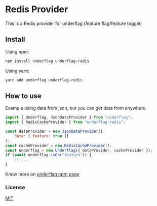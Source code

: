 
# Redis Provider

This is a Redis provider for underflag (feature flag/feature toggle)

## Install

Using npm:

```bash
npm install underflag underflag-redis
```

Using yarn:

```bash
yarn add underflag underflag-redis
```

## How to use

Example using data from json, but you can get data from anywhere.

```js
import { Underflag, JsonDataProvider } from "underflag";
import { RedisCacheProvider } from "underflag-redis";

const dataProvider = new JsonDataProvider({ 
    data: { feature: true }}
);
const cacheProvider = new RedisCacheProvider();
const underflag = new Underflag({ dataProvider, cacheProvider });
if (await underflag.isOn("feature")) {
    // ...
}
```

Know more on [underflag npm page](https://www.npmjs.com/package/underflag)

### License

[MIT](LICENSE)